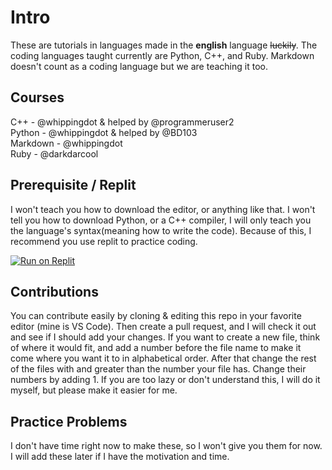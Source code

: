 # Intro

These are tutorials in languages made in the **english** language ~~luckily~~. The coding languages taught currently are Python, C++, and Ruby. Markdown doesn't count as a coding language but we are teaching it too.

## Courses

C++ - @whippingdot & helped by @programmeruser2 \
Python - @whippingdot & helped by @BD103 \
Markdown - @whippingdot \
Ruby - @darkdarcool

## Prerequisite / Replit

I won't teach you how to download the editor, or anything like that. I won't tell you how to download Python, or a C++ compiler, I will only teach you the language's syntax(meaning how to write the code). Because of this, I recommend you use replit to practice coding.

[![Run on Replit](https://replit.com/badge/github/Whippingdot/Language-Tutorials)](https://replit.com/github/whippingdot/Language-Tutorials)

## Contributions

You can contribute easily by cloning & editing this repo in your favorite editor (mine is VS Code). Then create a pull request, and I will check it out and see if I should add your changes. If you want to create a new file, think of where it would fit, and add a number before the file name to make it come where you want it to in alphabetical order. After that change the rest of the files with and greater than the number your file has. Change their numbers by adding 1. If you are too lazy or don't understand this, I will do it myself, but please make it easier for me.

## Practice Problems

I don't have time right now to make these, so I won't give you them for now. I will add these later if I have the motivation and time.
